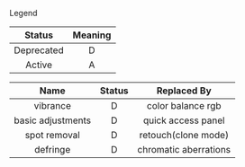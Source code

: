 Legend

| Status     | Meaning |
| :-:        | :-:     |
| Deprecated | D       |
| Active     | A       |

| Name              | Status | Replaced By           |
| :-:               | :-:    | :-:                   |
| vibrance          | D      | color balance rgb     |
| basic adjustments | D      | quick access panel    |
| spot removal      | D      | retouch(clone mode)   |
| defringe          | D      | chromatic aberrations |

